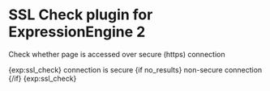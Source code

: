 # SSL Check plugin for ExpressionEngine 2

Check whether page is accessed over secure (https) connection


{exp:ssl_check}
connection is secure
{if no_results}
non-secure connection
{/if}
{exp:ssl_check}
